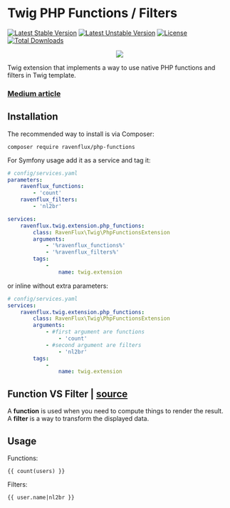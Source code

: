 # Twig PHP Functions / Filters

[![Latest Stable Version](https://poser.pugx.org/ravenflux/php-functions/v/stable)](https://packagist.org/packages/ravenflux/php-functions) 
[![Latest Unstable Version](https://poser.pugx.org/ravenflux/php-functions/v/unstable)](https://packagist.org/packages/ravenflux/php-functions) 
[![License](https://poser.pugx.org/ravenflux/php-functions/license)](https://packagist.org/packages/ravenflux/php-functions) 
[![Total Downloads](https://poser.pugx.org/ravenflux/php-functions/downloads)](https://packagist.org/packages/ravenflux/php-functions)

<p align="center">
  <img src="https://github.com/ravenflux/php-functions/raw/master/ravenflux.jpg">
</p>

Twig extension that implements a way to use native PHP functions and filters in Twig template.

### [Medium article](https://medium.com/@k0d3r1s/use-php-functions-in-twig-templates-4caf6e8f5ba7)

Installation
------------
The recommended way to install is via Composer:
```shell
composer require ravenflux/php-functions
```
For Symfony usage add it as a service and tag it:
```yaml
# config/services.yaml
parameters:
    ravenflux_functions:
        - 'count'
    ravenflux_filters:
        - 'nl2br'

services:
    ravenflux.twig.extension.php_functions:
        class: RavenFlux\Twig\PhpFunctionsExtension
        arguments:
            - '%ravenflux_functions%'
            - '%ravenflux_filters%'
        tags:
            -
                name: twig.extension
```
or inline without extra parameters:
```yaml
# config/services.yaml
services:
    ravenflux.twig.extension.php_functions:
        class: RavenFlux\Twig\PhpFunctionsExtension
        arguments:
            - #first argument are functions
                - 'count'
            - #second argument are filters
                - 'nl2br'
        tags:
            -
                name: twig.extension
```
Function VS Filter | [source](https://stackoverflow.com/a/18867285/9743366)
------------
A **function** is used when you need to compute things to render the result.  
A **filter** is a way to transform the displayed data.  

Usage
------------

Functions:
```twig
{{ count(users) }}
```
Filters:
```twig
{{ user.name|nl2br }}
```
